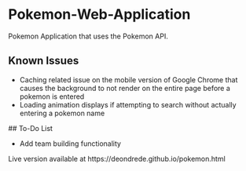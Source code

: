 # Pokemon-Web-Application
Pokemon Application that uses the Pokemon API.
## Known Issues
<ul>
  <li>Caching related issue on the mobile version of Google Chrome that causes the background to not render on the entire page before a pokemon is entered</li>
  <li>Loading animation displays if attempting to search without actually entering a pokemon name</li>
</ul>
## To-Do List
<ul>
  <li>Add team building functionality</li>
</ul>
<p>Live version available at https://deondrede.github.io/pokemon.html</p>
